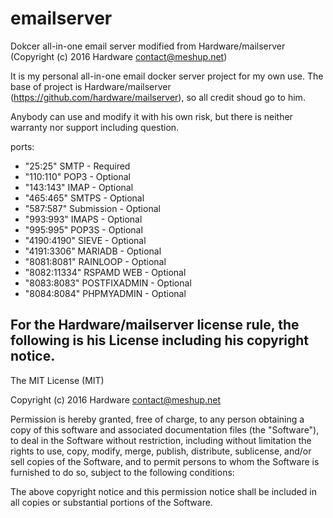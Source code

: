 # emailserver

Dokcer all-in-one email server modified from Hardware/mailserver (Copyright (c) 2016 Hardware <contact@meshup.net>)

It is my personal all-in-one email docker server project for my own use.
The base of project is Hardware/mailserver (https://github.com/hardware/mailserver), so all credit shoud go to him.

Anybody can use and modify it with his own risk, but there is neither warranty nor support including question.

ports:
 - "25:25" SMTP - Required
 - "110:110" POP3 - Optional
 - "143:143" IMAP - Optional
 - "465:465" SMTPS - Optional
 - "587:587" Submission - Optional
 - "993:993" IMAPS - Optional
 - "995:995" POP3S - Optional
 - "4190:4190" SIEVE - Optional
 - "4191:3306" MARIADB - Optional
 - "8081:8081" RAINLOOP - Optional
 - "8082:11334" RSPAMD WEB - Optional
 - "8083:8083" POSTFIXADMIN - Optional
 - "8084:8084" PHPMYADMIN - Optional
 
For the Hardware/mailserver license rule, the following is his License including his copyright notice.
------------------------------------------------------------------------------
The MIT License (MIT)

Copyright (c) 2016 Hardware <contact@meshup.net>

Permission is hereby granted, free of charge, to any person obtaining a copy
of this software and associated documentation files (the "Software"), to deal
in the Software without restriction, including without limitation the rights
to use, copy, modify, merge, publish, distribute, sublicense, and/or sell
copies of the Software, and to permit persons to whom the Software is
furnished to do so, subject to the following conditions:

The above copyright notice and this permission notice shall be included in all
copies or substantial portions of the Software.
